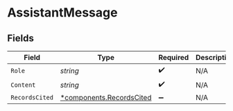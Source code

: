 # AssistantMessage


## Fields

| Field                                                               | Type                                                                | Required                                                            | Description                                                         |
| ------------------------------------------------------------------- | ------------------------------------------------------------------- | ------------------------------------------------------------------- | ------------------------------------------------------------------- |
| `Role`                                                              | *string*                                                            | :heavy_check_mark:                                                  | N/A                                                                 |
| `Content`                                                           | *string*                                                            | :heavy_check_mark:                                                  | N/A                                                                 |
| `RecordsCited`                                                      | [*components.RecordsCited](../../models/components/recordscited.md) | :heavy_minus_sign:                                                  | N/A                                                                 |